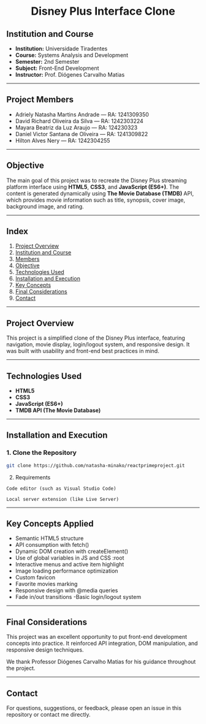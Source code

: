 <h1 align="center">
  Disney Plus Interface Clone
</h1>

## Institution and Course  
- **Institution:** Universidade Tiradentes  
- **Course:** Systems Analysis and Development  
- **Semester:** 2nd Semester  
- **Subject:** Front-End Development  
- **Instructor:** Prof. Diógenes Carvalho Matias  

---

## Project Members  
- Adriely Natasha Martins Andrade — RA: 1241309350  
- David Richard Oliveira da Silva — RA: 1242303224  
- Mayara Beatriz da Luz Araujo — RA: 124230323  
- Daniel Victor Santana de Oliveira — RA: 1241309822  
- Hilton Alves Nery — RA: 1242304255  

---

## Objective  
The main goal of this project was to recreate the Disney Plus streaming platform interface using **HTML5**, **CSS3**, and **JavaScript (ES6+)**. The content is generated dynamically using **The Movie Database (TMDB)** API, which provides movie information such as title, synopsis, cover image, background image, and rating.

---

## Index  

1. [Project Overview](#project-overview)  
2. [Institution and Course](#institution-and-course)  
3. [Members](#project-members)  
4. [Objective](#objective)  
5. [Technologies Used](#technologies-used)  
6. [Installation and Execution](#installation-and-execution)  
7. [Key Concepts](#key-concepts)  
8. [Final Considerations](#final-considerations)  
9. [Contact](#contact)  

---

## Project Overview  

This project is a simplified clone of the Disney Plus interface, featuring navigation, movie display, login/logout system, and responsive design. It was built with usability and front-end best practices in mind.

---

## Technologies Used  

- **HTML5**  
- **CSS3**  
- **JavaScript (ES6+)**  
- **TMDB API (The Movie Database)**  

--- 

## Installation and Execution  

### 1. Clone the Repository  
```bash
git clone https://github.com/natasha-minako/reactprimeproject.git
````

2. Requirements
```
Code editor (such as Visual Studio Code)
```
```
Local server extension (like Live Server)
```
---

## Key Concepts Applied
- Semantic HTML5 structure
- API consumption with fetch()
- Dynamic DOM creation with createElement()
- Use of global variables in JS and CSS :root
- Interactive menus and active item highlight
- Image loading performance optimization
- Custom favicon
- Favorite movies marking
- Responsive design with @media queries
- Fade in/out transitions
-Basic login/logout system

---

## Final Considerations
This project was an excellent opportunity to put front-end development concepts into practice. It reinforced API integration, DOM manipulation, and responsive design techniques.

We thank Professor Diógenes Carvalho Matias for his guidance throughout the project.

---

## Contact

For questions, suggestions, or feedback, please open an issue in this repository or contact me directly.
